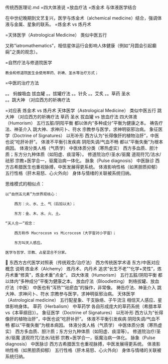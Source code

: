 
传统西医理论.md
=四大体液说
=放血疗法
=炼金术
与体液医学结合

在中世纪晚期到文艺复兴，医学与炼金术（alchemical medicine）结合，强调体液与金属、星象的联系。
=炼金术 vs 炼丹术

=天体医学（Astrological Medicine） 类似中医五行

又称“i​​atromathematics”，相信星体运行会影响人体健康（例如“月圆会引起癫痫”之类的观念）。

=自然疗法与修道院医学

    教会和修道院医生会使用草药、祈祷、圣水等治疗方式；


=中医的治疗方法

。。 蚂蝗吸血 拔血罐
。。拔罐疗法
。。针灸
。。艾炙
。。草药  圣水  
。。跳大神  （对应西方的祈祷疗法


=对应表
炼金术 vs 炼丹术
天体医学（Astrological Medicine） 类似中医五行
跳大神  （对应西方的祈祷疗法
草药  圣水
拔血罐 vs 放血疗法
四大体液（Humorism）	五行五脏/阴阳平衡	都以体内“多种成分”平衡为健康之本。
祷告疗法、神圣介入	跳大神、求神问卜、符水	宗教参与医学，求神明驱邪治病。
象征医学（Doctrine of Signatures）	以形补形	西方认为“长得像肝的植物治肝”，中医也说“吃肝补肝”。
体液不平衡引发疾病	阴阳失调/气血不畅	都以“平衡失衡”为根本病因。
体液分类人格（气质学）	中医体质分类（寒热虚实）	西方多血质、胆汁质；东方分九种体质（如阳虚、痰湿等）。
修道院治疗/圣水/驱魔	道观符咒/法水/祛邪	宗教+医学合一，驱魔治病一体化。
脉象（Pulse diagnosis）	中医脉诊	西方古希腊医生也重视脉搏，中医发展得更系统。
体液影响性格（如黑胆质抑郁）	五行性格（肝木易怒、心火外向）	身体与情绪的关联被系统归纳。


思维模式的相似点：

    以“自然五元素”为世界观核心：

        西方：火、水、土、气（后加以太）；

        东方：金、木、水、火、土。

    “天人合一”观念：

        西方称作 Macrocosm vs Microcosm（大宇宙对小宇宙）；

        东方叫天人感应。

    医学与哲学、宗教、占星混合不分家。



🧭 东西方古代医学对照表（传统观念/治疗法）
西方传统医学术语	东方/中医对应概念	说明
炼金术（Alchemy）	炼丹术、内丹术	追求“长生不老”“化学+灵性”，炼丹术重“修真”，炼金术重“点金”。
四大体液（Humorism）	五行五脏/阴阳平衡	都以体内“多种成分”平衡为健康之本。
放血疗法（Bloodletting）	刺络拔罐、放血疗法（中医）	中医也有“泻热”“祛瘀血”的操作，非常像。
祷告疗法、神圣介入	跳大神、求神问卜、符水	宗教参与医学，求神明驱邪治病。
天体医学（Astrological medicine）	五行配星象、干支脉络、子午流注	相信天人感应、星体影响身体。
草药（Herbalism）	中草药学	各自形成庞大的草药系统（希腊本草vs《本草纲目》）。
象征医学（Doctrine of Signatures）	以形补形	西方认为“长得像肝的植物治肝”，中医也说“吃肝补肝”。
体液不平衡引发疾病	阴阳失调/气血不畅	都以“平衡失衡”为根本病因。
体液分类人格（气质学）	中医体质分类（寒热虚实）	西方多血质、胆汁质；东方分九种体质（如阳虚、痰湿等）。
修道院治疗/圣水/驱魔	道观符咒/法水/祛邪	宗教+医学合一，驱魔治病一体化。
脉象（Pulse diagnosis）	中医脉诊	西方古希腊医生也重视脉搏，中医发展得更系统。
体液影响性格（如黑胆质抑郁）	五行性格（肝木易怒、心火外向）	身体与情绪的关联被系统归纳。
